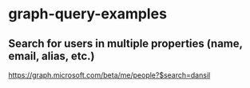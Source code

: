 # graph-query-examples

## Search for users in multiple properties (name, email, alias, etc.)
https://graph.microsoft.com/beta/me/people?$search=dansil

